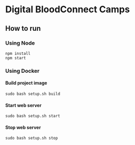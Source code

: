 # Digital BloodConnect Camps
## How to run
### Using Node
    npm install
    npm start

### Using Docker
#### Build project image
    sudo bash setup.sh build
#### Start web server
    sudo bash setup.sh start
#### Stop web server
    sudo bash setup.sh stop
